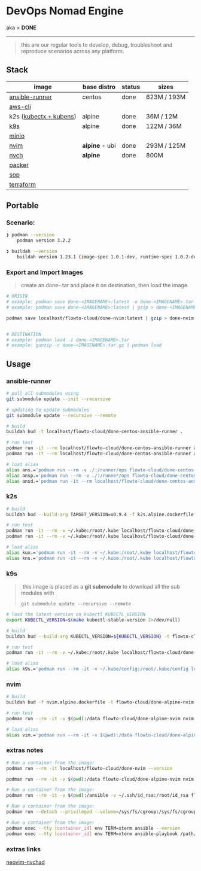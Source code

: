 
# DevOps Nomad Engine

aka > **DONE**

---

> this are our regular tools to develop, debug, troubleshoot and reproduce scenarios across any platform.

## Stack

| image                                                       | base distro      | status | sizes       |
| ----------------------------------------------------------- | ---------------- | ------ | ----------- |
| [ansible-runner](https://github.com/ansible/ansible-runner) | centos           | done   | 623M / 193M |
| [aws-cli](https://github.com/aws/aws-cli)                   |                  |        |             |
| k2s ([kubectx + kubens](https://github.com/ahmetb/kubectx)) | alpine           | done   | 36M  / 12M  |
| [k9s](https://github.com/derailed/k9s)                      | alpine           | done   | 122M / 36M  |
| [minio](https://github.com/minio/mc)                        |                  |        |             |
| [nvim](https://github.com/neovim/neovim)                    | **alpine** - ubi | done   | 293M / 125M |
| [nvch](https://github.com/neovim/neovim)                    | **alpine**       | done   | 800M        |
| [packer](https://github.com/hashicorp/packer)               |                  |        |             |
| [sop](https://github.com/mozilla/sops/releases)             |                  |        |             |
| [terraform](https://github.com/hashicorp/terraform)         |                  |        |             |



## Portable

### Scenario:

```bash
❯ podman --version
    podman version 3.2.2

❯ buildah --version
    buildah version 1.23.1 (image-spec 1.0.1-dev, runtime-spec 1.0.2-dev)
```

### Export and Import Images

> create an done-<IMAGENAME>.tar and place it on destination, then load the image.


```bash
# ORIGIN
# example: podman save done-<IMAGENAME>:latest -o done-<IMAGENAME>.tar
# example: podman save done-<IMAGENAME>:latest | gzip > done-<IMAGENAME>.tar.gz

podman save localhost/flowto-cloud/done-nvim:latest | gzip > done-nvim.tar.gz


# DESTINATION
# example: podman load -i done-<IMAGENAME>.tar
# example: gunzip -c done-<IMAGENAME>.tar.gz | podman load
```



## Usage

### ansible-runner

```bash
# pull all submodules using
git submodule update --init --recursive

# updating to update submodules
git submodule update --recursive --remote

# build
buildah bud -t localhost/flowto-cloud/done-centos-ansible-runner .

# run test
podman run -it --rm localhost/flowto-cloud/done-centos-ansible-runner ansible --help
podman run -it --rm localhost/flowto-cloud/done-centos-ansible-runner ansible --version

# load alias
alias ans.='podman run --rm -v ./:/runner/ops flowto-cloud/done-centos-ansible-runner-v2:latest ansible'
alias ansp.='podman run --rm -v ./:/runner/ops flowto-cloud/done-centos-ansible-runner-v2:latest ansible-playbook'
alias ansd.='podman run -it --rm localhost/flowto-cloud/done-centos-ansible-runner-v2 ansible-doc'

```

### k2s

```bash
# build
buildah bud --build-arg TARGET_VERSION=v0.9.4 -f k2s.alpine.dockerfile -t flowto-cloud/done-alpine-k2s:v0.9.4 .

# run test
podman run -it --rm -v ~/.kube:/root/.kube localhost/flowto-cloud/done-alpine-k2s:v0.9.4 kubens --help
podman run -it --rm -v ~/.kube:/root/.kube localhost/flowto-cloud/done-alpine-k2s:v0.9.4 kubectx --help

# load alias
alias kux.='podman run -it --rm -v ~/.kube:/root/.kube localhost/flowto-cloud/done-alpine-k2s:v0.9.4 kubectx'
alias kns.='podman run -it --rm -v ~/.kube:/root/.kube localhost/flowto-cloud/done-alpine-k2s:v0.9.4 kubens'

```

### k9s

> ​	this image is placed as a **git submodule** to download all the sub modules with
>
> `git submodule update --recursive --remote`

```bash
# load the latest version on kubectl KUBECTL_VERSION
export KUBECTL_VERSION=$(make kubectl-stable-version 2>/dev/null)

# build
buildah bud --build-arg KUBECTL_VERSION=${KUBECTL_VERSION} -t flowto-cloud/done-alpine-k9s .

# run test
podman run -it --rm -v ~/.kube:/root/.kube localhost/flowto-cloud/done-alpine-k9s --help

# load alias
alias k9s.='podman run --rm -it -v ~/.kube/config:/root/.kube/config localhost/flowto-cloud/done-alpine-k9s'
```
### nvim

```bash
# build
buildah bud -f nvim.alpine.dockerfile -t flowto-cloud/done-alpine-nvim

# run test
podman run --rm -it -v $(pwd):/data flowto-cloud/done-alpine-nvim nvim --help

# load alias
alias vim.='podman run --rm -it -v $(pwd):/data flowto-cloud/done-alpine-nvim nvim'


```

### extras notes

```bash
# Run a container from the image:
podman run --rm -it localhost/flowto-cloud/done-nvim --version

podman run --rm -it -v $(pwd):/data flowto-cloud/done-alpine-nvim nvim name-of-file.md

# Run a container from the image:
podman run --rm -it -v $(pwd):/ansible -v ~/.ssh/id_rsa:/root/id_rsa flowto-cloud/mino-client bash

# Run a container from the image:
podman run --detach --privileged --volume=/sys/fs/cgroup:/sys/fs/cgroup:ro flowto-cloud/ansible:latest

# Run a container from the image:
podman exec --tty [container_id] env TERM=xterm ansible --version
podman exec --tty [container_id] env TERM=xterm ansible-playbook /path/to/ansible/playbook.yml --syntax-check
```


### extras links

[neovim-nvchad](https://github.com/sktrinh12/neovim_docker/blob/master/Dockerfile)




